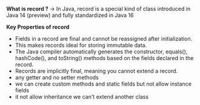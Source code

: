 **What is record ?**
-> In Java, record is a special kind of class introduced in Java 14 (preview) and fully standardized in Java 16

**Key Properties of record**

 * Fields in a record are final and cannot be reassigned after initialization.
 * This makes records ideal for storing immutable data.
 * The Java compiler automatically generates the constructor, equals(), hashCode(), and toString() methods 
   based on the fields declared in the record.
 * Records are implicitly final, meaning you cannot extend a record.
 * any getter and no setter methods
 * we can create custom methods and static fields but not allow instance fields
 * it not allow inheritance we can't extend another class